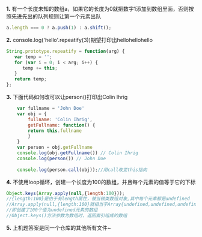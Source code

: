 
**1.** 有一个长度未知的数组a，如果它的长度为0就把数字1添加到数组里面，否则按照先进先出的队列规则让第一个元素出队
```javascript
a.length === 0 ? a.push(1) : a.shift();
```
**2.** console.log('hello'.repeatify(3))期望打印出hellohellohello
```javascript
String.prototype.repeatify = function(arg) {
   var temp = '';
   for (var i = 0; i < arg; i++) {
      temp += this;
   }
   return temp;
};
```
**3.** 下面代码如何改可以让person()打印出Colin Ihrig

```javascript
	var fullname = 'John Doe'
	var obj = {
		fullname: 'Colin Ihrig',
		getFullname: function() {
		return this.fullname
		}
	}
	var person = obj.getFullname
	console.log(obj.getFullname()) // Colin Ihrig
	console.log(person()) // John Doe
		
    console.log(person.call(obj));//用call改变this指向
```

**4.** 不使用loop循环，创建一个长度为100的数组，并且每个元素的值等于它的下标
```javascript
Object.keys(Array.apply(null,{length:100}));
//{length:100}是由于有length属性，被当做类数组对象,其中每个元素都是undefined
//Array.apply(null,{length:100}就相当于Array{undefined,undefined,undefined...}
//即创建了100个值为undefined元素的数组
//Object.keys()方法参数为数组时，返回索引组成的数组
```

**5.**  上机题答案是同一个仓库的其他所有文件~